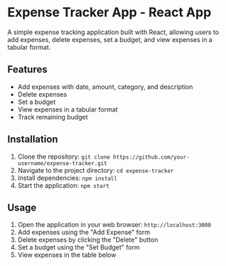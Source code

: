 # Expense Tracker App - React App

A simple expense tracking application built with React, allowing users to add expenses, delete expenses, set a budget, and view expenses in a tabular format.

## Features

* Add expenses with date, amount, category, and description
* Delete expenses
* Set a budget
* View expenses in a tabular format
* Track remaining budget

## Installation

1. Clone the repository: `git clone https://github.com/your-username/expense-tracker.git`
2. Navigate to the project directory: `cd expense-tracker`
3. Install dependencies: `npm install`
4. Start the application: `npm start`

## Usage

1. Open the application in your web browser: `http://localhost:3000`
2. Add expenses using the "Add Expense" form
3. Delete expenses by clicking the "Delete" button
4. Set a budget using the "Set Budget" form
5. View expenses in the table below

